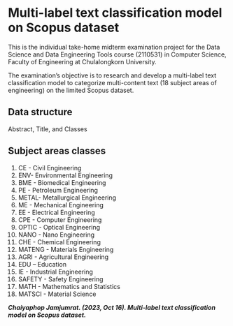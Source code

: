 # Multi-label text classification model on Scopus dataset
This is the individual take-home midterm examination project for the Data Science and Data Engineering Tools course (2110531) in Computer Science, Faculty of Engineering at Chulalongkorn University.

The examination’s objective is to research and develop a multi-label text classification model to categorize multi-content text (18 subject areas of engineering) on the limited Scopus dataset.

## Data structure
Abstract, Title, and Classes
## Subject areas classes
1. CE - Civil Engineering
2. ENV- Environmental Engineering
3. BME - Biomedical Engineering
4. PE - Petroleum Engineering
5. METAL- Metallurgical Engineering
6. ME - Mechanical Engineering
7. EE - Electrical Engineering
8. CPE - Computer Engineering
9. OPTIC - Optical Engineering
10.	NANO - Nano Engineering
11.	CHE - Chemical Engineering
12.	MATENG - Materials Engineering
13.	AGRI - Agricultural Engineering
14.	EDU – Education
15.	IE - Industrial Engineering
16.	SAFETY - Safety Engineering
17.	MATH - Mathematics and Statistics
18.	MATSCI - Material Science


***Chaiyaphop Jamjumrat. (2023, Oct 16). Multi-label text classification model on Scopus dataset.***
